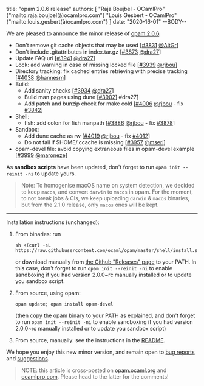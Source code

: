title: "opam 2.0.6 release"
authors: [
  "Raja Boujbel - OCamlPro" {"mailto:raja.boujbel(à)ocamlpro.com"}
  "Louis Gesbert - OCamlPro" {"mailto:louis.gesbert(à)ocamlpro.com"}
]
date: "2020-16-01"
--BODY--

We are pleased to announce the minor release of [opam 2.0.6](https://github.com/ocaml/opam/releases/tag/2.0.6).

* Don't remove git cache objects that may be used [[#3831](https://github.com/ocaml/opam/pull/3831) [@AltGr](https://github.com/AltGr)]
* Don't include .gitattributes in index.tar.gz [[#3873](https://github.com/ocaml/opam/pull/3873) [@dra27](https://github.com/dra27)]
* Update FAQ uri [[#3941](https://github.com/ocaml/opam/pull/3941) [@dra27](https://github.com/dra27)]
* Lock: add warning in case of missing locked file [[#3939](https://github.com/ocaml/opam/pull/3939) [@rjbou](https://github.com/rjbou)]
* Directory tracking: fix cached entries retrieving with precise
  tracking [[#4038](https://github.com/ocaml/opam/pull/4038) [@hannesm](https://github.com/hannesm)]
* Build:
  * Add sanity checks [[#3934](https://github.com/ocaml/opam/pull/3934) [@dra27](https://github.com/dra27)]
  * Build man pages using dune [[#3902](https://github.com/ocaml/opam/issues/3902)] #dra27]
  * Add patch and bunzip check for make cold [[#4006](https://github.com/ocaml/opam/pull/4006) [@rjbou](https://github.com/rjbou) - fix [#3842](https://github.com/ocaml/opam/issues/3842)]
* Shell:
  * fish: add colon for fish manpath [[#3886](https://github.com/ocaml/opam/pull/3886) [@rjbou](https://github.com/rjbou) - fix [#3878](https://github.com/ocaml/opam/issues/3878)]
* Sandbox:
    * Add dune cache as rw [[#4019](https://github.com/ocaml/opam/pull/4019) [@rjbou](https://github.com/rjbou) - fix [#4012](https://github.com/ocaml/opam/issues/4012)]
    * Do not fail if $HOME/.ccache is missing [[#3957](https://github.com/ocaml/opam/pull/3957) [@mseri](https://github.com/mseri)]
* opam-devel file: avoid copying extraneous files in opam-devel example [[#3999](https://github.com/ocaml/opam/pull/3999) [@maroneze](https://github.com/maroneze)]

As **sandbox scripts** have been updated, don't forget to run `opam init --reinit -ni` to update yours.

> Note: To homogenise macOS name on system detection, we decided to keep `macos`, and convert `darwin` to `macos` in opam. For the moment, to not break jobs & CIs, we keep uploading `darwin` & `macos` binaries, but from the 2.1.0 release, only `macos` ones will be kept.

---

Installation instructions (unchanged):

1. From binaries: run

    ```
    sh <(curl -sL https://raw.githubusercontent.com/ocaml/opam/master/shell/install.sh)
    ```

    or download manually from [the Github "Releases" page](https://github.com/ocaml/opam/releases/tag/2.0.6) to your PATH. In this case, don't forget to run `opam init --reinit -ni` to enable sandboxing if you had version 2.0.0~rc manually installed or to update you sandbox script.

2. From source, using opam:

    ```
    opam update; opam install opam-devel
    ```

   (then copy the opam binary to your PATH as explained, and don't forget to run `opam init --reinit -ni` to enable sandboxing if you had version 2.0.0~rc manually installed or to update you sandbox script)

3. From source, manually: see the instructions in the [README](https://github.com/ocaml/opam/tree/2.0.6#compiling-this-repo).

We hope you enjoy this new minor version, and remain open to [bug reports](https://github.com/ocaml/opam/issues) and [suggestions](https://github.com/ocaml/opam/issues).

> NOTE: this article is cross-posted on [opam.ocaml.org](https://opam.ocaml.org/blog/) and [ocamlpro.com](http://www.ocamlpro.com/category/blog/). Please head to the latter for the comments!

